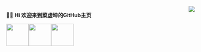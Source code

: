 <img align="right" margin="50px" src="https://github-readme-stats.vercel.app/api?username=hegaojian&show_icons=true&count_private=true&hide=contribs&include_all_commits=true&theme=highcontrast&bg_color=30,e96443,904e95" />

:chicken::basketball: **Hi 欢迎来到菜虚坤的GitHub主页**

<img width="60px" src = "https://upload-images.jianshu.io/upload_images/9305757-2663249dffd36060.gif?imageMogr2/auto-orient/strip"><img width="60px" src = "https://upload-images.jianshu.io/upload_images/9305757-2663249dffd36060.gif?imageMogr2/auto-orient/strip"><img width="60px" src = "https://upload-images.jianshu.io/upload_images/9305757-2663249dffd36060.gif?imageMogr2/auto-orient/strip">




